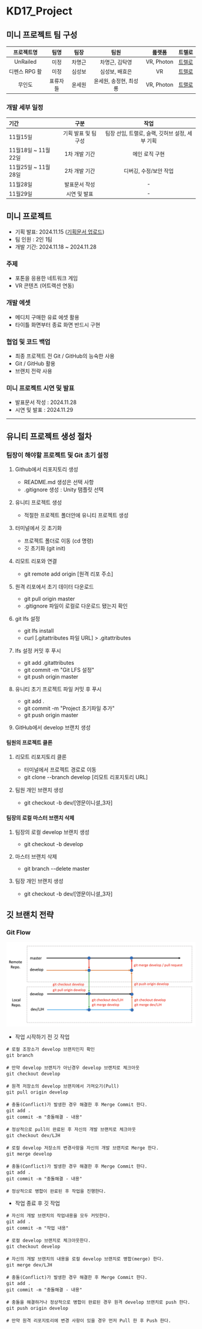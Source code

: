 # KD17_Project

## 미니 프로젝트 팀 구성

|  프로젝트명   |   팀명   |  팀장  |          팀원          |   픒랫폼   |                                                     트렐로                                                     |
| :-----------: | :------: | :----: | :--------------------: | :--------: | :------------------------------------------------------------------------------------------------------------: |
|   UnRailed    |   미정   | 차명근 |     차명근, 김탁영     | VR, Photon | [트렐로](https://trello.com/b/5fGuIDl0/mini-projectunrailed-vr?search_id=bcff72fe-7af4-4895-b43c-0a867e8ba7ae) |
| 디펜스 RPG 활 |   미정   | 심성보 |     심성보, 배효은     |     VR     |                            [트렐로](https://trello.com/b/7kuEACU7/my-trello-board)                             |
|    무인도     | 표류자들 | 윤세원 | 윤세원, 송정현, 최성룡 | VR, Photon |                            [트랠로](https://trello.com/b/7kuEACU7/my-trello-board)                             |

### 개발 세부 일정

| 기간                |         구분         |                      작업                       |
| :------------------ | :------------------: | :---------------------------------------------: |
| 11월15일            | 기획 발표 및 팀 구성 | 팀장 선임, 트랠로, 슬랙, 깃허브 설정, 세부 기획 |
| 11월18일 ~ 11월22일 |    1차 개발 기간     |                 메인 로직 구현                  |
| 11월25일 ~ 11월28일 |    2차 개발 기간     |             디버깅, 수정/보안 작업              |
| 11월28일            |    발표문서 작성     |                        -                        |
| 11월29일            |     시연 및 발표     |                        -                        |


## 미니 프로젝트

- 기획 발표: 2024.11.15 ([기획문서 업로드](https://drive.google.com/drive/folders/1r4X86MJrmzo3YP9tDqsx6CPOKeBEw2Vg?usp=share_link))
- 팀 인원 : 2인 1팀
- 개발 기간: 2024.11.18 ~ 2024.11.28

### 주제

- 포톤을 응용한 네트워크 게임
- VR 콘텐츠 (어트랙션 연동)

### 개발 에셋

- 메디치 구매한 유료 에셋 활용
- 타이틀 화면부터 종료 화면 반드시 구현

### 협업 및 코드 백업

- 최종 프로젝트 전 Git / GitHub의 능숙한 사용
- Git / GitHub 활용
- 브랜치 전략 사용

### 미니 프로젝트 시연 및 발표

- 발표문서 작성 : 2024.11.28
- 시연 및 발표 : 2024.11.29

---

## 유니티 프로젝트 생성 절차

### 팀장이 해야할 프로젝트 및 Git 초기 설정

1. Github에서 리포지토리 생성
     - README.md 생성은 선택 사항
     - .gitignore 생성 : Unity 탬플릿 선택

2. 유니티 프로젝트 생성
     - 적절한 프로젝트 폴더안에 유니티 프로젝트 생성

3. 터미널에서 깃 초기화
     - 프로젝트 폴더로 이동 (cd 명령)
     - 깃 초기화 (git init)

4. 리모트 리포와 연결
     - git remote add origin [원격 리포 주소]

5. 원격 리포에서 초기 데이터 다운로드
     - git pull origin master
     - .gitignore 파일이 로컬로 다운로드 됐는지 확인

6. git lfs 설정
     - git lfs install
     - curl [.gitattributes 파일 URL] > .gitattributes

7. lfs 설정 커밋 후 푸시
     - git add .gitattributes 
     - git commit -m "Git LFS 설정"
     - git push origin master

8. 유니티 초기 프로젝트 파일 커밋 후 푸시
     - git add .
     - git commit -m "Project 초기파일 추가"
     - git push origin master

9. GitHub에서 develop 브랜치 생성

#### 팀원의 프로젝트 클론

1. 리모트 리포지토리 클론
     - 터미널에서 프로젝트 경로로 이동
     - git clone --branch develop [리모트 리포지토리 URL]

2. 팀원 개인 브랜치 생성
     - git checkout -b dev/[영문이니셜_3자]

#### 팀장의 로컬 마스터 브랜치 삭제

1. 팀장의 로컬 develop 브랜치 생성
     - git checkout -b develop

2. 마스터 브랜치 삭제
     - git branch --delete master

3. 팀장 개인 브랜치 생성
     - git checkout -b dev/[영문이니셜_3자]


## 깃 브랜치 전략
### Git Flow

![](assets/git-flow-new.png)

- 작업 시작하기 전 깃 작업

```shell
# 로컬 조장소가 develop 브랜치인지 확인
git branch

# 만약 develop 브랜치가 아닌경우 develop 브랜치로 체크아웃
git checkout develop

# 원격 저장소의 develop 브랜치에서 가져오기(Pull)
git pull origin develop

# 충돌(Conflict)가 발생한 경우 해결한 후 Merge Commit 한다.
git add .
git commit -m "충돌해결 - 내용"

# 정상적으로 pull이 완료된 후 자신의 개발 브랜치로 체크아웃
git checkout dev/LJH

# 로컬 develop 저장소의 변경사항을 자신의 개발 브랜치로 Merge 한다.
git merge develop

# 충돌(Conflict)가 발생한 경우 해결한 후 Merge Commit 한다.
git add .
git commit -m "충돌해결 - 내용"

# 정상적으로 병합이 완료된 후 작업을 진행한다.

```

- 작업 종료 후 깃 작업

```shell
# 자신의 개발 브랜치의 작업내용을 모두 커밋한다.
git add .
git commit -m "작업 내용"

# 로컬 develop 브랜치로 체크아웃한다.
git checkout develop

# 자신의 개발 브랜치의 내용을 로컬 develop 브랜치로 병합(merge) 한다.
git merge dev/LJH

# 충돌(Conflict)가 발생한 경우 해결한 후 Merge Commit 한다.
git add .
git commit -m "충돌해결 - 내용"

# 충돌을 해결하거나 정상적으로 병합이 완료된 경우 원격 develop 브랜치로 push 한다.
git push origin develop

# 만약 원격 리포지토리에 변경 사항이 있을 경우 먼저 Pull 한 후 Push 한다.
```